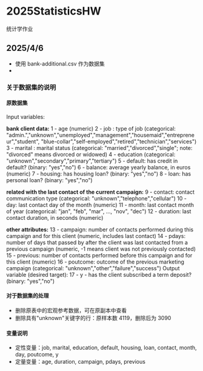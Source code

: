 # 2025StatisticsHW

统计学作业

## 2025/4/6

- 使用 bank-additional.csv 作为数据集
-

### 关于数据集的说明

#### 原数据集

Input variables:

**bank client data:**
1 - age (numeric)
2 - job : type of job (categorical: "admin.","unknown","unemployed","management","housemaid","entrepreneur","student",
"blue-collar","self-employed","retired","technician","services")
3 - marital : marital status (categorical: "married","divorced","single"; note: "divorced" means divorced or widowed)
4 - education (categorical: "unknown","secondary","primary","tertiary")
5 - default: has credit in default? (binary: "yes","no")
6 - balance: average yearly balance, in euros (numeric)
7 - housing: has housing loan? (binary: "yes","no")
8 - loan: has personal loan? (binary: "yes","no")

**related with the last contact of the current campaign:**
9 - contact: contact communication type (categorical: "unknown","telephone","cellular")
10 - day: last contact day of the month (numeric)
11 - month: last contact month of year (categorical: "jan", "feb", "mar", ..., "nov", "dec")
12 - duration: last contact duration, in seconds (numeric)

**other attributes:**
13 - campaign: number of contacts performed during this campaign and for this client (numeric, includes last contact)
14 - pdays: number of days that passed by after the client was last contacted from a previous campaign (numeric, -1 means client was not previously contacted)
15 - previous: number of contacts performed before this campaign and for this client (numeric)
16 - poutcome: outcome of the previous marketing campaign (categorical: "unknown","other","failure","success")
Output variable (desired target):
17 - y - has the client subscribed a term deposit? (binary: "yes","no")

#### 对于数据集的处理

- 删除原表中的宏观参考数据，可在原副本中查看
- 删除具有"unknown"关键字的行：原样本数 4119，删除后为 3090

#### 变量说明

- 定性变量：job, marital, education, default, housing, loan, contact, month, day, poutcome, y
- 定量变量：age, duration, campaign, pdays, previous
